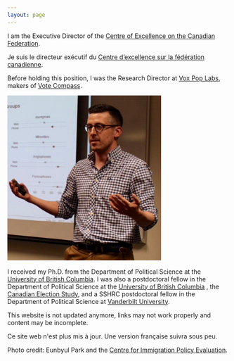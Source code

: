 ```yaml
---
layout: page
---
```


I am the Executive Director of the <a href="https://centre.irpp.org/" target="_blank" class="external"> Centre of Excellence on the Canadian Federation</a>. 

Je suis le directeur exécutif du  <a href="https://centre.irpp.org/fr/" target="_blank" class="external">Centre d’excellence sur la fédération canadienne</a>. 

Before holding this position, I was the Research Director at <a href="http://voxpoplabs.com/" target="_blank" class="external"> Vox Pop Labs</a>, makers of <a href="http://votecompass.com/" target="_blank" class="external"> Vote Compass</a>. 

<img src="/assets/photo.jpg" alt="Charles Breton" width="350" height="375" class="headshot"/>

I received my Ph.D. from the Department of Political Science at the <a href="http://www.politics.ubc.ca/" class="external">University of British Columbia</a>. I was also a postdoctoral fellow in the Department of Political Science at the <a href="http://www.politics.ubc.ca/" target="_blank" class="external">University of British Columbia</a> , the <a href="http://ces-eec.arts.ubc.ca/" class="external">Canadian Election Study</a>, and a SSHRC postdoctoral fellow in the Department of Political Science at <a href="http://www.vanderbilt.edu/political-science/" class="external"> Vanderbilt University</a>. 

This website is not updated anymore, links may not work properly and content may be incomplete.
    
Ce site web n'est plus mis à jour. Une version française suivra sous peu.

Photo credit: Eunbyul Park and the <a href="https://www.concordia.ca/artsci/polisci/research/cipe.html" class="external">Centre for Immigration Policy Evaluation</a>.



